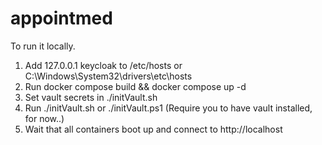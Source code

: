 # appointmed

To run it locally.

1. Add 127.0.0.1 keycloak to /etc/hosts or C:\Windows\System32\drivers\etc\hosts
2. Run docker compose build && docker compose up -d
3. Set vault secrets in ./initVault.sh
4. Run ./initVault.sh or ./initVault.ps1 (Require you to have vault installed, for now..)
5. Wait that all containers boot up and connect to http://localhost